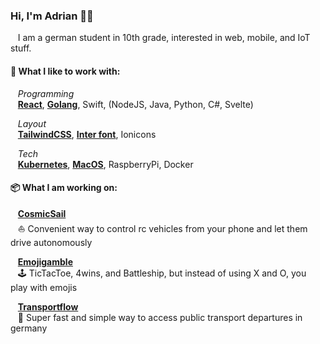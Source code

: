 ### Hi, I'm Adrian 👋🏻
&nbsp;&nbsp;&nbsp;I am a german student in 10th grade, interested in web, mobile, and IoT stuff.

#### 💙 What I like to work with:
&nbsp;&nbsp;&nbsp;*Programming*<br>
&nbsp;&nbsp;&nbsp;**[React](https://reactjs.org)**, **[Golang](https://golang.org)**, Swift, (NodeJS, Java, Python, C#, Svelte)

&nbsp;&nbsp;&nbsp;*Layout*<br>
&nbsp;&nbsp;&nbsp;**[TailwindCSS](https://tailwindcss.com)**, **[Inter font](https://rsms.me/inter/)**, Ionicons

&nbsp;&nbsp;&nbsp;*Tech*<br>
&nbsp;&nbsp;&nbsp;**[Kubernetes](https://kubernetes.io)**, **[MacOS](https://www.apple.com/macos/)**, RaspberryPi, Docker

#### 📦 What I am working on:

&nbsp;&nbsp;&nbsp;**[CosmicSail](https://github.com/Adwirawien/CosmicSail)**<br>
&nbsp;&nbsp;&nbsp;⛵️ Convenient way to control rc vehicles from your phone and let them drive autonomously 

&nbsp;&nbsp;&nbsp;**[Emojigamble](https://github.com/Adwirawien/Emojigamble)**<br>
&nbsp;&nbsp;&nbsp;🕹 TicTacToe, 4wins, and Battleship, but instead of using X and O, you play with emojis

&nbsp;&nbsp;&nbsp;**[Transportflow](https://github.com/Transportflow/Transportflow-Web)**<br>
&nbsp;&nbsp;&nbsp;🦜 Super fast and simple way to access public transport departures in germany 
